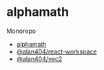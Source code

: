 # alphamath

Monorepo

- [alphamath](./packages/alphamath)
- [@alan404/react-workspace](./packages/react-workspace)
- [@alan404/vec2](./packages/vec2)

